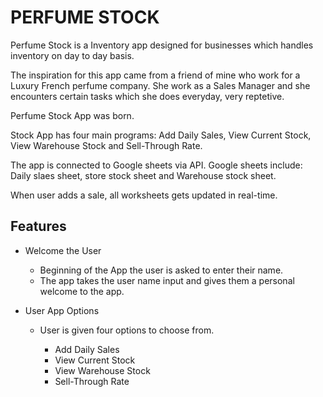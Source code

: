 # PERFUME STOCK

Perfume Stock is a Inventory app designed for businesses which handles inventory on day to day basis. 

The inspiration for this app came from a friend of mine who work for a Luxury French perfume company. She work as a Sales Manager and she encounters certain tasks which she does everyday, very reptetive. 

Perfume Stock App was born. 

Stock App has four main programs: Add Daily Sales, View Current Stock, View Warehouse Stock and Sell-Through Rate.

The app is connected to Google sheets via API. Google sheets include: Daily slaes sheet, store stock sheet and Warehouse stock sheet.

When user adds a sale, all worksheets gets updated in real-time.

## Features

* Welcome the User

    * Beginning of the App the user is asked to enter their name.
    * The app takes the user name input and gives them a personal welcome to the app.

* User App Options

    * User is given four options to choose from.
        
        * Add Daily Sales
        * View Current Stock
        * View Warehouse Stock
        * Sell-Through Rate